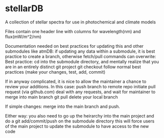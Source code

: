 # stellarDB
A collection of stellar spectra for use in photochemical and climate models

Files contain one header line with columns for wavelength(nm) and flux(mW/m^2/nm)

Documentation needed on best practices for updating this and other submodules like atmDB:
if updating any data within a submodule, it is best practice to create a branch, otherwise fetch/pull commands can overwrite:
Best practice:
cd into the submodule directory, and mentally realize that you are in an entirely distinct git project
git checkout <branchname>
follow normal best practices (make your changes, test, add, commit)

If in anyway complicated, it is nice to allow the maintainer a chance to review your additions. In this case:
push branch to remote repo
initiate pull request (via github.com)
deal with any requests, and wait for maintainer to merge into main branch
git pull
delete your local branch

If simple changes:
merge into the main branch and push.

Either way:
you also need to go up the heirarchy into the main project and do a git add/commit/push on the submodule directory
this will force users of the main project to update the submodule to have access to the new code
